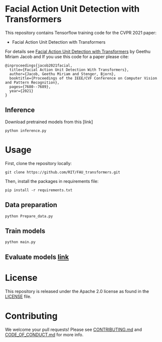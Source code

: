 # Facial Action Unit Detection with Transformers
 
This repository contains Tensorflow training code for the CVPR 2021 paper:
* Facial Action Unit Detection with Transformers
 
 
For details see [Facial Action Unit Detection with Transformers](https://openaccess.thecvf.com/content/CVPR2021/papers/Jacob_Facial_Action_Unit_Detection_With_Transformers_CVPR_2021_paper.pdf) by Geethu Miriam Jacob and
If you use this code for a paper please cite:
 
```
@inproceedings{jacob2021facial,
  title={Facial Action Unit Detection With Transformers},
  author={Jacob, Geethu Miriam and Stenger, Bjorn},
  booktitle={Proceedings of the IEEE/CVF Conference on Computer Vision and Pattern Recognition},
  pages={7680--7689},
  year={2021}
}
```
 
## Inference

Download pretrained models from this [link]

```
python inference.py
```

# Usage
 
First, clone the repository locally:
```
git clone https://github.com/RIT/FAU_transformers.git
```
Then, install the packages in requirements file:
 
```
pip install -r requirements.txt
```
 
## Data preparation
 
 ```
python Prepare_data.py
```

## Train models
 
```
python main.py
```
 
## Evaluate models [link](https://colab.research.google.com/drive/12_kQqOMPko8g5AbdjKs15lmlZQf1dwby?usp=sharing)
 
# License
This repository is released under the Apache 2.0 license as found in the [LICENSE](LICENSE) file.
 
# Contributing
We welcome your pull requests! Please see [CONTRIBUTING.md](.github/CONTRIBUTING.md) and [CODE_OF_CONDUCT.md](.github/CODE_OF_CONDUCT.md) for more info.
